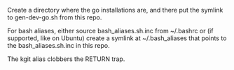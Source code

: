 Create a directory where the go installations are, and there put the
symlink to gen-dev-go.sh from this repo.

For bash aliases, either source bash_aliases.sh.inc from ~/.bashrc or
(if supported, like on Ubuntu) create a symlink at ~/.bash_aliases
that points to the bash_aliases.sh.inc in this repo.

The kgit alias clobbers the RETURN trap.
